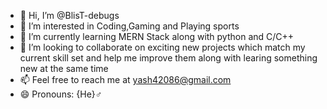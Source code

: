 - 👋 Hi, I’m @BlisT-debugs
- 👀 I’m interested in Coding,Gaming and Playing sports
- 🌱 I’m currently learning MERN Stack along with python and C/C++
- 💞️ I’m looking to collaborate on exciting new projects which match my current skill set and help me improve them along with learing something new at the same time
- 📫 Feel free to reach me at yash42086@gmail.com
- 😄 Pronouns: {He}♂️

<!---
BlisT-debugs/BlisT-debugs is a ✨ special ✨ repository because its `README.md` (this file) appears on your GitHub profile.
You can click the Preview link to take a look at your changes.
--->

